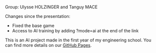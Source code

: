 Group: Ulysse HOLZINGER and Tanguy MACE

Changes since the presentation:

- Fixed the base game
- Access to AI training by adding ?mode=ai at the end of the link

This is an AI project made in the first year of my engineering school. You can find more details on our [GitHub Pages](https://github.com/ulyss/skibidi_doodle).